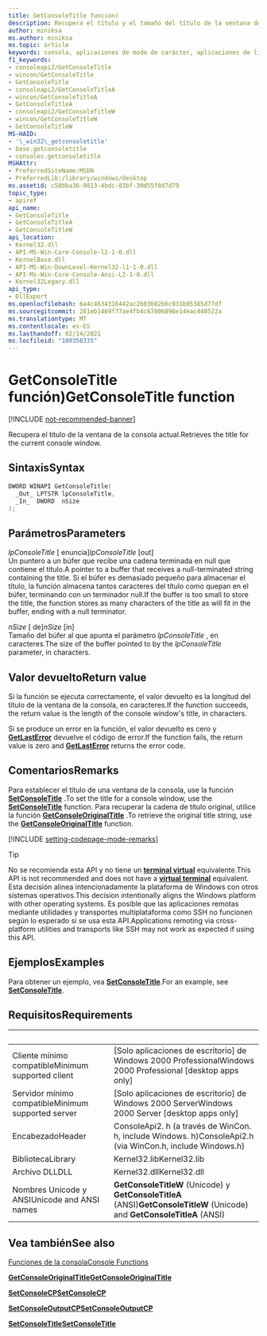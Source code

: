 ```yaml
---
title: GetConsoleTitle función)
description: Recupera el título y el tamaño del título de la ventana de la consola actual.
author: miniksa
ms.author: miniksa
ms.topic: article
keywords: consola, aplicaciones de modo de carácter, aplicaciones de línea de comandos, aplicaciones de terminal, API de consola
f1_keywords:
- consoleapi2/GetConsoleTitle
- wincon/GetConsoleTitle
- GetConsoleTitle
- consoleapi2/GetConsoleTitleA
- wincon/GetConsoleTitleA
- GetConsoleTitleA
- consoleapi2/GetConsoleTitleW
- wincon/GetConsoleTitleW
- GetConsoleTitleW
MS-HAID:
- '\_win32\_getconsoletitle'
- base.getconsoletitle
- consoles.getconsoletitle
MSHAttr:
- PreferredSiteName:MSDN
- PreferredLib:/library/windows/desktop
ms.assetid: c58bba36-9813-4bdc-83bf-30d55f8d7d79
topic_type:
- apiref
api_name:
- GetConsoleTitle
- GetConsoleTitleA
- GetConsoleTitleW
api_location:
- Kernel32.dll
- API-MS-Win-Core-Console-l2-1-0.dll
- KernelBase.dll
- API-MS-Win-DownLevel-Kernel32-l1-1-0.dll
- API-Ms-Win-Core-Console-Ansi-L2-1-0.dll
- Kernel32Legacy.dll
api_type:
- DllExport
ms.openlocfilehash: 6a4c4634316442ac2b03602b6c931b05385d77df
ms.sourcegitcommit: 281eb1469f77ae4fb4c67806898e14eac440522a
ms.translationtype: MT
ms.contentlocale: es-ES
ms.lasthandoff: 02/14/2021
ms.locfileid: "100358335"
---
```

# <a name="getconsoletitle-function"></a><span data-ttu-id="0fe61-104">GetConsoleTitle función)</span><span class="sxs-lookup"><span data-stu-id="0fe61-104">GetConsoleTitle function</span></span>

[!INCLUDE [not-recommended-banner](./includes/not-recommended-banner.md)]

<span data-ttu-id="0fe61-105">Recupera el título de la ventana de la consola actual.</span><span class="sxs-lookup"><span data-stu-id="0fe61-105">Retrieves the title for the current console window.</span></span>

## <a name="syntax"></a><span data-ttu-id="0fe61-106">Sintaxis</span><span class="sxs-lookup"><span data-stu-id="0fe61-106">Syntax</span></span>

```C
DWORD WINAPI GetConsoleTitle(
  _Out_ LPTSTR lpConsoleTitle,
  _In_  DWORD  nSize
);
```

## <a name="parameters"></a><span data-ttu-id="0fe61-107">Parámetros</span><span class="sxs-lookup"><span data-stu-id="0fe61-107">Parameters</span></span>

<span data-ttu-id="0fe61-108">*lpConsoleTitle* \[ enuncia\]</span><span class="sxs-lookup"><span data-stu-id="0fe61-108">*lpConsoleTitle* \[out\]</span></span>  
<span data-ttu-id="0fe61-109">Un puntero a un búfer que recibe una cadena terminada en null que contiene el título.</span><span class="sxs-lookup"><span data-stu-id="0fe61-109">A pointer to a buffer that receives a null-terminated string containing the title.</span></span> <span data-ttu-id="0fe61-110">Si el búfer es demasiado pequeño para almacenar el título, la función almacena tantos caracteres del título como quepan en el búfer, terminando con un terminador null.</span><span class="sxs-lookup"><span data-stu-id="0fe61-110">If the buffer is too small to store the title, the function stores as many characters of the title as will fit in the buffer, ending with a null terminator.</span></span>

<span data-ttu-id="0fe61-111">*nSize* \[ de\]</span><span class="sxs-lookup"><span data-stu-id="0fe61-111">*nSize* \[in\]</span></span>  
<span data-ttu-id="0fe61-112">Tamaño del búfer al que apunta el parámetro *lpConsoleTitle* , en caracteres.</span><span class="sxs-lookup"><span data-stu-id="0fe61-112">The size of the buffer pointed to by the *lpConsoleTitle* parameter, in characters.</span></span>

## <a name="return-value"></a><span data-ttu-id="0fe61-113">Valor devuelto</span><span class="sxs-lookup"><span data-stu-id="0fe61-113">Return value</span></span>

<span data-ttu-id="0fe61-114">Si la función se ejecuta correctamente, el valor devuelto es la longitud del título de la ventana de la consola, en caracteres.</span><span class="sxs-lookup"><span data-stu-id="0fe61-114">If the function succeeds, the return value is the length of the console window's title, in characters.</span></span>

<span data-ttu-id="0fe61-115">Si se produce un error en la función, el valor devuelto es cero y [**GetLastError**](/windows/win32/api/errhandlingapi/nf-errhandlingapi-getlasterror) devuelve el código de error.</span><span class="sxs-lookup"><span data-stu-id="0fe61-115">If the function fails, the return value is zero and [**GetLastError**](/windows/win32/api/errhandlingapi/nf-errhandlingapi-getlasterror) returns the error code.</span></span>

## <a name="remarks"></a><span data-ttu-id="0fe61-116">Comentarios</span><span class="sxs-lookup"><span data-stu-id="0fe61-116">Remarks</span></span>

<span data-ttu-id="0fe61-117">Para establecer el título de una ventana de la consola, use la función [**SetConsoleTitle**](setconsoletitle.md) .</span><span class="sxs-lookup"><span data-stu-id="0fe61-117">To set the title for a console window, use the [**SetConsoleTitle**](setconsoletitle.md) function.</span></span> <span data-ttu-id="0fe61-118">Para recuperar la cadena de título original, utilice la función [**GetConsoleOriginalTitle**](getconsoleoriginaltitle.md) .</span><span class="sxs-lookup"><span data-stu-id="0fe61-118">To retrieve the original title string, use the [**GetConsoleOriginalTitle**](getconsoleoriginaltitle.md) function.</span></span>

[!INCLUDE [setting-codepage-mode-remarks](./includes/setting-codepage-mode-remarks.md)]

> [!TIP]
> <span data-ttu-id="0fe61-119">No se recomienda esta API y no tiene un **[terminal virtual](console-virtual-terminal-sequences.md)** equivalente.</span><span class="sxs-lookup"><span data-stu-id="0fe61-119">This API is not recommended and does not have a **[virtual terminal](console-virtual-terminal-sequences.md)** equivalent.</span></span> <span data-ttu-id="0fe61-120">Esta decisión alinea intencionadamente la plataforma de Windows con otros sistemas operativos.</span><span class="sxs-lookup"><span data-stu-id="0fe61-120">This decision intentionally aligns the Windows platform with other operating systems.</span></span> <span data-ttu-id="0fe61-121">Es posible que las aplicaciones remotas mediante utilidades y transportes multiplataforma como SSH no funcionen según lo esperado si se usa esta API.</span><span class="sxs-lookup"><span data-stu-id="0fe61-121">Applications remoting via cross-platform utilities and transports like SSH may not work as expected if using this API.</span></span>

## <a name="examples"></a><span data-ttu-id="0fe61-122">Ejemplos</span><span class="sxs-lookup"><span data-stu-id="0fe61-122">Examples</span></span>

<span data-ttu-id="0fe61-123">Para obtener un ejemplo, vea [**SetConsoleTitle**](setconsoletitle.md).</span><span class="sxs-lookup"><span data-stu-id="0fe61-123">For an example, see [**SetConsoleTitle**](setconsoletitle.md).</span></span>

## <a name="requirements"></a><span data-ttu-id="0fe61-124">Requisitos</span><span class="sxs-lookup"><span data-stu-id="0fe61-124">Requirements</span></span>

| &nbsp; | &nbsp; |
|-|-|
| <span data-ttu-id="0fe61-125">Cliente mínimo compatible</span><span class="sxs-lookup"><span data-stu-id="0fe61-125">Minimum supported client</span></span> | <span data-ttu-id="0fe61-126">\[Solo aplicaciones de escritorio\] de Windows 2000 Professional</span><span class="sxs-lookup"><span data-stu-id="0fe61-126">Windows 2000 Professional \[desktop apps only\]</span></span> |
| <span data-ttu-id="0fe61-127">Servidor mínimo compatible</span><span class="sxs-lookup"><span data-stu-id="0fe61-127">Minimum supported server</span></span> | <span data-ttu-id="0fe61-128">\[Solo aplicaciones de escritorio\] de Windows 2000 Server</span><span class="sxs-lookup"><span data-stu-id="0fe61-128">Windows 2000 Server \[desktop apps only\]</span></span> |
| <span data-ttu-id="0fe61-129">Encabezado</span><span class="sxs-lookup"><span data-stu-id="0fe61-129">Header</span></span> | <span data-ttu-id="0fe61-130">ConsoleApi2. h (a través de WinCon. h, include Windows. h)</span><span class="sxs-lookup"><span data-stu-id="0fe61-130">ConsoleApi2.h (via WinCon.h, include Windows.h)</span></span> |
| <span data-ttu-id="0fe61-131">Biblioteca</span><span class="sxs-lookup"><span data-stu-id="0fe61-131">Library</span></span> | <span data-ttu-id="0fe61-132">Kernel32.lib</span><span class="sxs-lookup"><span data-stu-id="0fe61-132">Kernel32.lib</span></span> |
| <span data-ttu-id="0fe61-133">Archivo DLL</span><span class="sxs-lookup"><span data-stu-id="0fe61-133">DLL</span></span> | <span data-ttu-id="0fe61-134">Kernel32.dll</span><span class="sxs-lookup"><span data-stu-id="0fe61-134">Kernel32.dll</span></span> |
| <span data-ttu-id="0fe61-135">Nombres Unicode y ANSI</span><span class="sxs-lookup"><span data-stu-id="0fe61-135">Unicode and ANSI names</span></span> | <span data-ttu-id="0fe61-136">**GetConsoleTitleW** (Unicode) y **GetConsoleTitleA** (ANSI)</span><span class="sxs-lookup"><span data-stu-id="0fe61-136">**GetConsoleTitleW** (Unicode) and **GetConsoleTitleA** (ANSI)</span></span> |

## <a name="see-also"></a><span data-ttu-id="0fe61-137">Vea también</span><span class="sxs-lookup"><span data-stu-id="0fe61-137">See also</span></span>

[<span data-ttu-id="0fe61-138">Funciones de la consola</span><span class="sxs-lookup"><span data-stu-id="0fe61-138">Console Functions</span></span>](console-functions.md)

[<span data-ttu-id="0fe61-139">**GetConsoleOriginalTitle**</span><span class="sxs-lookup"><span data-stu-id="0fe61-139">**GetConsoleOriginalTitle**</span></span>](getconsoleoriginaltitle.md)

[<span data-ttu-id="0fe61-140">**SetConsoleCP**</span><span class="sxs-lookup"><span data-stu-id="0fe61-140">**SetConsoleCP**</span></span>](setconsolecp.md)

[<span data-ttu-id="0fe61-141">**SetConsoleOutputCP**</span><span class="sxs-lookup"><span data-stu-id="0fe61-141">**SetConsoleOutputCP**</span></span>](setconsoleoutputcp.md)

[<span data-ttu-id="0fe61-142">**SetConsoleTitle**</span><span class="sxs-lookup"><span data-stu-id="0fe61-142">**SetConsoleTitle**</span></span>](setconsoletitle.md)
